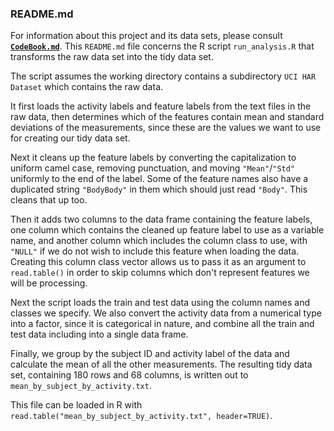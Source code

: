 ### README.md

For information about this project and its data sets, please consult **[`CodeBook.md`](CodeBook.md)**. This `README.md` file concerns the R script `run_analysis.R` that transforms the raw data set into the tidy data set.

The script assumes the working directory contains a subdirectory `UCI HAR Dataset` which contains the raw data.

It first loads the activity labels and feature labels from the text files in the raw data, then determines which of the features contain mean and standard deviations of the measurements, since these are the values we want to use for creating our tidy data set.

Next it cleans up the feature labels by converting the capitalization to uniform camel case, removing punctuation, and moving `"Mean"`/`"Std"` uniformly to the end of the label. Some of the feature names also have a duplicated string `"BodyBody"` in them which should just read `"Body"`. This cleans that up too.

Then it adds two columns to the data frame containing the feature labels, one column which contains the cleaned up feature label to use as a variable name, and another column which includes the column class to use, with `"NULL"` if we do not wish to include this feature when loading the data. Creating this column class vector allows us to pass it as an argument to `read.table()` in order to skip columns which don't represent features we will be processing.

Next the script loads the train and test data using the column names and classes we specify. We also convert the activity data from a numerical type into a factor, since it is categorical in nature, and combine all the train and test data including into a single data frame.

Finally, we group by the subject ID and activity label of the data and calculate the mean of all the other measurements. The resulting tidy data set, containing 180 rows and 68 columns, is written out to `mean_by_subject_by_activity.txt`.

This file can be loaded in R with `read.table("mean_by_subject_by_activity.txt", header=TRUE)`.
